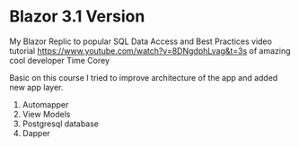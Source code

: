 # Blazor 3.1 Version

My Blazor Replic to popular SQL Data Access and Best Practices video tutorial https://www.youtube.com/watch?v=8DNgdphLvag&t=3s
of amazing cool developer Time Corey

Basic on this course I tried to improve architecture of the app and added new app layer.

 1) Automapper
 2) View Models
 3) Postgresql database 
 4) Dapper
 
 
